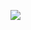 [![](https://jitpack.io/v/zj565061763/compose-core.svg)](https://jitpack.io/#zj565061763/compose-core)